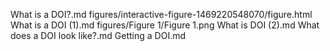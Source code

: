 What is a DOI?.md
figures/interactive-figure-1469220548070/figure.html
What is a DOI (1).md
figures/Figure 1/Figure 1.png
What is DOI (2).md
 What does a DOI look like?.md
Getting a DOI.md
